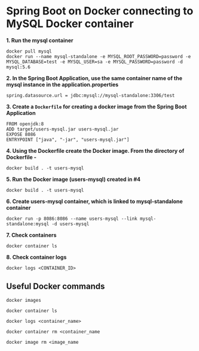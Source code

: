 # Spring Boot on Docker connecting to MySQL Docker container

<b>1. Run the mysql container</b>

    docker pull mysql
    docker run --name mysql-standalone -e MYSQL_ROOT_PASSWORD=password -e MYSQL_DATABASE=test -e MYSQL_USER=sa -e MYSQL_PASSWORD=password -d mysql:5.6

<b>2. In the Spring Boot Application, use the same container name of the mysql instance in the application.properties</b>

    spring.datasource.url = jdbc:mysql://mysql-standalone:3306/test

<b>3. Create a `Dockerfile` for creating a docker image from the Spring Boot Application</b>
    
    FROM openjdk:8
    ADD target/users-mysql.jar users-mysql.jar
    EXPOSE 8086
    ENTRYPOINT ["java", "-jar", "users-mysql.jar"]

<b>4. Using the Dockerfile create the Docker image. From the directory of Dockerfile -</b> 

    docker build . -t users-mysql

<b>5. Run the Docker image (users-mysql) created in #4</b>

    docker build . -t users-mysql

<b>6. Create users-mysql container, which is linked to  mysql-standalone container</b>

    docker run -p 8086:8086 --name users-mysql --link mysql-standalone:mysql -d users-mysql
    
<b>7. Check containers</b>

    docker container ls
    
<b>8. Check container logs</b>
    
    docker logs <CONTAINER_ID>

## Useful Docker commands
    
    docker images
    
    docker container ls
    
    docker logs <container_name>

    docker container rm <container_name
    
    docker image rm <image_name
